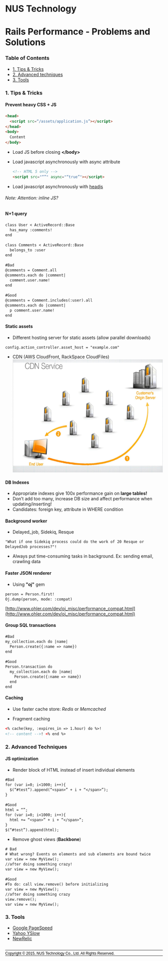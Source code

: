 # NUS Technology

# Rails Performance - Problems and Solutions

### Table of Contents

- [1. Tips & Tricks](#1)
- [2. Advanced techniques](#2)
- [3. Tools](#3)

### <span id='1'></span>1. Tips & Tricks

#### Prevent heavy CSS + JS

```html
<head>
  <script src=“/assets/application.js”></script>
</head>
<body>
  Content
</body>
```

- Load JS before closing **&lt;/body&gt;**
- Load javascript asynchronously with async attribute

  ```html
  <!-- HTML 5 only -->
  <script src="“”" async="“true”"></script>
  ```

- Load javascript asynchronously with [headjs](http://headjs.com/)

###### Note: Attention: inline JS?

#### N+1 query

```
class User < ActiveRecord::Base
  has_many :comments!
end

class Comments < ActiveRecord::Base
  belongs_to :user
end

#Bad
@comments = Comment.all
@comments.each do |comment|
  comment.user.name!
end

#Good
@comments = Comment.includes(:user).all
@comments.each do |comment|
  p comment.user.name!
end
```

#### Static assets

- Different hosting server for static assets (allow parallel downloads)

```
config.action_controller.asset_host = "example.com"
```

- CDN (AWS CloudFront, RackSpace CloudFiles)
  ![CDN.jpg](CDN.jpg)

#### DB Indexes

- Appropriate indexes give 100x performance gain on **large tables!**
- Don’t add too many, increase DB size and affect performance when updating/inserting!
- Candidates: foreign key, attribute in WHERE condition

#### Background worker

- Delayed_job, Sidekiq, Resque

```
"What if one Sidekiq process could do the work of 20 Resque or DelayedJob processes?"!
```

- Always put time-consuming tasks in background. Ex: sending email, crawling data

#### Faster JSON renderer

- Using **"oj"** gem

```
person = Person.first!
Oj.dump(person, mode: :compat)
```

[http://www.ohler.com/dev/oj_misc/performance_compat.html](http://www.ohler.com/dev/oj_misc/performance_compat.html)

#### Group SQL transactions

```
#Bad
my_collection.each do |name|
  Person.create({:name => name})
end

#Good
Person.transaction do
  my_collection.each do |name|
    Person.create({:name => name})
  end
end

```

#### Caching

- Use faster cache store: _Redis_ or _Memcached_

- Fragment caching

```html
<% cache(key, :expires_in => 1.hour) do %>!
<!-- content -->! <% end %>
```

### <span id='2'></span>2. Advanced Techniques

#### JS optimization

- Render block of HTML instead of insert individual elements

```
#Bad
for (var i=0; i<1000; i++){
  $(“#test”).append(“<span>” + i + “</span>”);
}

#Good
html = “”;
for (var i=0; i<1000; i++){
  html += “<span>” + i + “</span>”;
}
$(“#test”).append(html);
```

- Remove ghost views (**Backbone**)

```
# Bad
# What wrong? Events on elements and sub elements are bound twice
var view = new MyView();
//after doing something crazy!
var view = new MyView();

#Good
#To do: call view.remove() before initializing
var view = new MyView();
//after doing something crazy
view.remove();
var view = new MyView();

```

### <span id='3'></span>3. Tools

- [Google PageSpeed](https://developers.google.com/speed/pagespeed/)
- [Yahoo YSlow](https://developer.yahoo.com/yslow/)
- [NewRelic](http://newrelic.com/)

<table width="100%" cellpadding="4" cellspacing="0"><colgroup><col width="256*"></colgroup></table>
<table width="100%" cellpadding="4" cellspacing="0" style="display: table">
  <colgroup><col width="256*"></colgroup>
  <tbody width="100%">
    <tr width="100%">
      <td width="100%" valign="top" style="border: none; padding: 0in">
        <font color="#000000">
          <font face="Arial, sans-serif">
            <font size="2" style="font-size: 9pt">
              Copyright © 2015, NUS Technology Co., Ltd. All Rights Reserved.
            </font>
          </font>
        </font>
      </td>
    </tr>
  </tbody>
</table>
